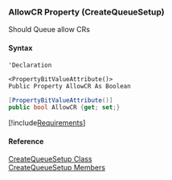 ﻿### AllowCR Property (CreateQueueSetup)

Should Queue allow CRs

#### Syntax

```vbnet
'Declaration

<PropertyBitValueAttribute()>
Public Property AllowCR As Boolean
```

```csharp
[PropertyBitValueAttribute()]
public bool AllowCR {get; set;}
```

[!include[Requirements](../partials/requirements.md)]

#### Reference

[CreateQueueSetup Class](FChoice.Toolkits.Clarify~FChoice.Toolkits.Clarify.Interfaces.CreateQueueSetup.md)  
[CreateQueueSetup Members](FChoice.Toolkits.Clarify~FChoice.Toolkits.Clarify.Interfaces.CreateQueueSetup_members.md)